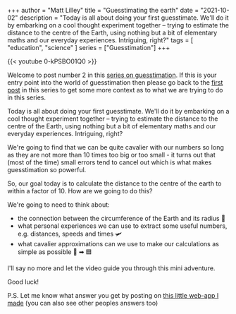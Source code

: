 +++
author = "Matt Lilley"
title = "Guesstimating the earth"
date = "2021-10-02"
description = "Today is all about doing your first guesstimate. We'll do it by embarking on a cool thought experiment together – trying to estimate the distance to the centre of the Earth, using nothing but a bit of elementary maths and our everyday experiences. Intriguing, right?"
tags = [
    "education",
    "science"
]
series = ["Guesstimation"]
+++


{{< youtube 0-kPSBO01Q0 >}}

Welcome to post number 2 in this [series on guesstimation](/series/guesstimation). If this is your entry point into the world of guesstimation then please go back to the [first post](/posts/what-is-guesstimation) in this series to get some more context as to what we are trying to do in this series.

Today is all about doing your first guesstimate. We'll do it by embarking on a cool thought experiment together – trying to estimate the distance to the centre of the Earth, using nothing but a bit of elementary maths and our everyday experiences. Intriguing, right?

We're going to find that we can be quite cavalier with our numbers so long as they are not more than 10 times too big or too small - it turns out that (most of the time) small errors tend to cancel out which is what makes guesstimation so powerful.

So, our goal today is to calculate the distance to the centre of the earth to within a factor of 10. How are we going to do this?

We're going to need to think about:
- the connection between the circumference of the Earth and its radius 🥧
- what personal experiences we can use to extract some useful numbers, e.g. distances, speeds and times 🛩
- what cavalier approximations can we use to make our calculations as simple as possible 🔵 ➡ 🟦

I'll say no more and let the video guide you through this mini adventure.

Good luck! 

P.S. Let me know what answer you get by posting on [this little web-app I made](https://earth-radius.glitch.me/) (you can also see other peoples answers too)
